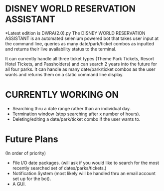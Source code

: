 # DISNEY WORLD RESERVATION ASSISTANT
*Latest edition is DWRA(2.0).py
The DISNEY WORLD RESERVATION ASSISTANT is an automated selenium powered bot that takes user input at the command line, queries as many date/park/ticket combos as inputted and returns their live availability status to the terminal.

It can currently handle all three ticket types (Theme Park Tickets, Resort Hotel Tickets, and Passholders) and can search 2 years into the future for all four parks. It can handle as many date/park/ticket combos as the user wants and returns them on a static command line display. 

# CURRENTLY WORKING ON
- Searching thru a date range rather than an individual day.
- Termination window (stop searching after x number of hours).
- Deleting/editing a date/park/ticket combo if the user wants to.  

# Future Plans 
(In order of priority)
- File I/O date packages. (will ask if you would like to search for the most recently searched set of dates/parks/tickets.)
- Notification System (most likely will be handled thru an email account set up for the bot). 
- A GUI. 

